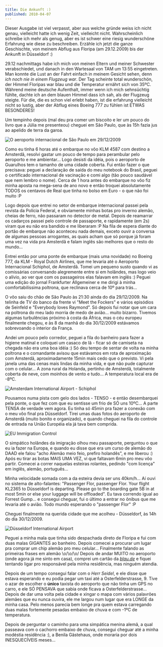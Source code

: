 ```yaml
---
title: Die Ankunft :)
published: 2010-04-07
---
```


Dieser Ausgabe ist viel verpasst, aber aus welche gründe weiss ich nicht genau, vielleicht hatte ich wenig Zeit, vielleicht nicht.
Wahrscheinlich schreibe ich mehr als genug, aber es ist schwer eine riesig wunderschöne Erfahrung wie diese zu beschreiben.
Erzähle ich jetzt die ganze Geschischte, von meinem Abflug aus Floripa (am 29.12.2009) bis der Ankunft in Düsseldorf :)

29.12 nachmittags habe ich mich von meinen Eltern und meiner Schwester verabschiedet,
und danach in den Wartesaal von TAM um 13:55 eingetreten.
Man konnte die Lust an der Fahrt einfach in meinem Gesicht sehen, denn _ich noch nie in einem Flugzeug war_.
Der Tag scheinte total wunderschön, der Himmel Floripas war blau und die Temperatur ernährt sich von 35ºC.
Während meine deutsche Aufenthalt, immer wenn ich mich sehnsüchtig fühlte,
dachte ich an dem blauen Himmel dass ich sah, als der Flugzeug steigte.
Für die, die es schon viel erlebt haben, ist die erfahrung vielleicht nicht so lustig,
aber der Abflug eines Boeing 777 zu fühlen ist ETWAS BESONDERES!

<!--more-->

Um tempinho depois (mal deu pra comer um biscoito e ler um pouco do livro que a Júlia me presenteou) cheguei em São Paulo,
que às 15h fazia jus ao apelido de terra da garoa.

![O aeroporto internacional de São Paulo em 29/12/2009](/files/imgs/2010-03_2.jpg)

Como eu tinha 6 horas até o embarque no vôo KLM 4587 com destino a Amsterdã,
resolvi gastar um pouco de tempo para perambular pelo aeroporto e me ambientar...
Logo desisti da idéia, pois o aeroporto de Guarulhos tem o tamanho de uma cidade coberta.
Fui então fazer o que precisava: peguei a declaração de saída do meu notebook do Brasil,
peguei o certificado internacional de vacinação e comi algo (tão pouco saudável que nem lembro o nome).
Cerca de 1 hora antes do embarque no vôo fiz minha aposta na mega-sena de ano novo e então troquei absolutamente TODOS os centavos de Real que tinha no bolso em Euro - o que não foi muito :P

Logo depois que entrei no setor de embarque internacional passei pela revista da Polícia Federal,
e obviamente minhas botas pro inverno alemão, cheias de ferro, não passaram no detector de metal.
Depois de reamarrar os cadarços passei pelo controle de passaporte, e rapidamente (em 2s) viram que eu não era bandido e me liberaram :P
Na fila de espera diante do portão de embarque não aconteceu nada demais, exceto ouvir a conversa de algumas pessoas arrogantes,
as quais acham que só porque já foram uma vez na vida pra Amsterdã e falam inglês são melhores que o resto do mundo...

Entrei então por uma ponte de embarque (mais uma novidade) no Boeing 777,
da KLM - Royal Dutch Airlines, que me levaria até o Aeroporto Internacional Schiphol, de Amsterdã.
Tomei um pequeno susto quando vi as comissárias conversando alegremente entre si em holândes,
mas logo veio o alívio, ao ver que com os passageiros elas falavam em inglês :)
Peguei uma edição do jornal Frankfurter Allgemeiner e me dirigi à minha comfortabilíssima poltrona,
que reclinava cerca de 10º para trás...

O vôo saiu do chão de São Paulo às 21:30 ainda do dia 29/12/2009.
Na telinha de TV do banco da frente vi "Meet the Fockers" e vários episódios de Seinfeld e "Everybody loves Raymond".
Só depois fui notar que um cara na poltrona do meu lado morria de medo de avião... muito bizarro.
Tivemos algumas turbulências próximo à costa da África, mas o céu europeu finalmente chegou,
e às 8 da manhã do dia 30/12/2009 estávamos sobrevoando o interior da França.

Andei um pouco pelo corredor, peguei a fila do banheiro para fazer a higiene matinal
e coloquei um casaco de lã - ficar só de camiseta na chegada não era uma boa idéia :)
Só deu tempo de sentar de volta na minha poltrona e o comandante avisou que estávamos em rota de aproximação com Amsterdã,
aproximadamente 15min mais cedo que o previsto.
Vi pela janela uma das cenas mais lindas da minha vida, e que não pude capturar com o celular...
A zona rural da Holanda, pertinho de Amsterdã, totalmente coberta de neve, com moinhos de vento e tudo...
A temperatura local era de -8ºC.

![Amsterdam International Airport - Schiphol](/files/imgs/2010-03_3.jpg)

Pousamos numa pista com gelo dos lados - TENSO - e então desembarquei pela ponte, o que fez com que eu sentisse um frio de SÓ uns 10ºC...
A parte TENSA de verdade vem agora.
Eu tinha só 45min pra fazer a conexão com o meu vôo final pra Düsseldorf.
Tirei umas duas fotos do aeroporto de Amsterdã (muito bonito e organizado),
e quando cheguei na fila do controle de entrada na União Européia ela já tava bem comprida.

![EU Immigration Control](/files/imgs/2010-03_5.jpg)

O simpático holândes da imigração olhou meu passaporte, perguntou o que eu ia fazer na Europa,
e quando eu disse que era um curso de alemão do DAAD ele falou "acho Alemão meio feio, prefiro holandês", e me liberou :)
Após eu tirar as botas MAIS UMA VEZ, vi que faltavam 6min pro meu vôo partir.
Comecei a correr naquelas esteiras rolantes, pedindo "com licença" em inglês, alemão, português...

Minha velocidade somada com a da esteira devia ser uns 40km/h...
Aí ouvi no sistema de alto-falantes: "Passenger Flor, passenger Flor. Your flight KL2365 to Düsseldorf is departing.
Please go to the boarding gate 5B in at most 5min or else your luggage will be offloaded".
Eu tava correndo igual ao Forrest Gump... e consegui cheguar, fui o último a entrar no ônibus que me levaria até o avião.
Todo mundo esperando o "passenger Flor" :P

Cheguei finalmente na querida cidade que me acolheu - Düsseldorf, às 14h do dia 30/12/2009.

![Düsseldorf International Airport](/files/imgs/2010-03_6.jpg)

Peguei a minha mala que tinha sido despachada direto de Floripa e fui com duas malas GIGANTES ao banheiro.
Depois comecei a procurar um lugar pra comprar um chip alemão pro meu celular...
Finalmente falando as primeiras frases em alemão \o/\o/\o/ Depois de andar MUITO no aeroporto (onde agora já me sinto em casa),
comprei um cartão da _[blau.de](http://blau.de)_ e fiquei tentando ligar pro responsável pela minha residência, mas ninguém atendia.

Depois de um tempo consegui falar com o _Herr Seidel_,
e ele disse que estava esperando e eu podia pegar um taxi até a Osterfelderstrasse, 9.
Tive o azar de escolher o **único** taxista do aeroporto que não tinha um GPS no carro,
e ele SÓ PENSAVA que sabia onde ficava a Osterfelderstrasse...
Depois de dar uma volta pela cidade e xingar o mapa com vários palavrões alemães que eu nunca ouvira,
ele me largou num lugar que era LONGE da minha casa.
Pelo menos parecia bem longe pra quem estava carregando duas malas fortemente pesadas embaixo de chuva e com -1ºC de temperatura.

Depois de perguntar o caminho para uma simpática menina alemã, a qual passeava com o cachorro embaixo de chuva,
consegui cheguar até a minha modéstia residência :), a Benila Gästehaus, onde moraria por dois INESQUECÍVEIS meses...

